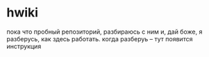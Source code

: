 # hwiki
пока что пробный репозиторий, разбираюсь с ним и, дай боже, я разберусь, как здесь работать. когда разберуь – тут появится инструкция
